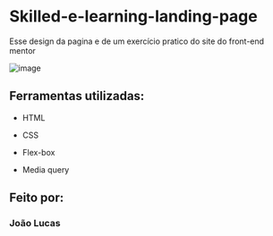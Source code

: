 # Skilled-e-learning-landing-page
Esse design da pagina e de um exercício pratico do site do front-end mentor

![image](https://user-images.githubusercontent.com/77756047/211304452-220fedf0-f91b-490f-8a65-a60ce860bc5c.png)

## Ferramentas utilizadas:

* HTML

* CSS

* Flex-box

* Media query

## Feito por:

### João Lucas
